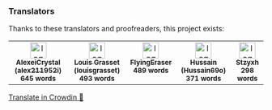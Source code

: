 ### Translators

Thanks to these translators and proofreaders, this project exists:

<!-- CROWDIN-CONTRIBUTORS-START -->
<table>
  <tbody>
    <tr>
      <td align="center" valign="top">
        <a href="https://crowdin.com/profile/alex211952i"><img alt="logo" style="width: 32px" src="https://crowdin-static.cf-downloads.crowdin.com/avatar/16749463/medium/a5c4e3624bfd368750b8b82116a2dafb.png" />
          <br />
          <sub><b>AlexeiCrystal (alex211952i)</b></sub></a>
        <br />
        <sub><b>645 words</b></sub>
      </td>
      <td align="center" valign="top">
        <a href="https://crowdin.com/profile/louisgrasset"><img alt="logo" style="width: 32px" src="https://crowdin-static.cf-downloads.crowdin.com/avatar/16675791/medium/4f29a005a6ea0273f480c814708a7b80.png" />
          <br />
          <sub><b>Louis Grasset (louisgrasset)</b></sub></a>
        <br />
        <sub><b>493 words</b></sub>
      </td>
      <td align="center" valign="top">
        <a href="https://crowdin.com/profile/FlyingEraser"><img alt="logo" style="width: 32px" src="https://crowdin-static.cf-downloads.crowdin.com/avatar/17127520/medium/3c38bb435381d874e662b2db213ea683_default.png" />
          <br />
          <sub><b>FlyingEraser</b></sub></a>
        <br />
        <sub><b>489 words</b></sub>
      </td>
      <td align="center" valign="top">
        <a href="https://crowdin.com/profile/Hussain69o"><img alt="logo" style="width: 32px" src="https://crowdin-static.cf-downloads.crowdin.com/avatar/16090008/medium/cafaf425b5a021105b81001e23b51142.jpg" />
          <br />
          <sub><b>Hussain (Hussain69o)</b></sub></a>
        <br />
        <sub><b>371 words</b></sub>
      </td>
      <td align="center" valign="top">
        <a href="https://crowdin.com/profile/Stzyxh"><img alt="logo" style="width: 32px" src="https://crowdin-static.cf-downloads.crowdin.com/avatar/16160370/medium/0d2594ecbcd44f3f73493c146997e524.jpeg" />
          <br />
          <sub><b>Stzyxh</b></sub></a>
        <br />
        <sub><b>298 words</b></sub>
      </td>
    </tr>
  </tbody>
</table><a href="https://crowdin.com/project/driftly" target="_blank">Translate in Crowdin 🚀</a>
<!-- CROWDIN-CONTRIBUTORS-END -->
